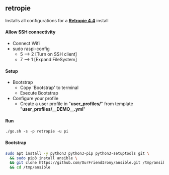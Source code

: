 ## retropie
Installs all configurations for a [**Retropie 4.4**](https://retropie.org.uk/2018/04/retropie-4-4-is-released/) install

#### Allow SSH connectivity
- Connect Wifi
- sudo raspi-config
  - 5 --> 2 [Turn on SSH client]
  - 7 --> 1 [Expand FileSystem]

#### Setup
- Bootstrap
  - Copy 'Bootstrap' to terminal
  - Execute Bootstrap
- Configure your profile
    - Create a user profile in "**user_profiles/**" from template "**user_profiles/\_\_DEMO\_\_.yml**"

#### Run
`./go.sh -s -p retropie -u pi`

#### Bootstrap
```bash
sudo apt install -y python3 python3-pip python3-setuptools git \
  && sudo pip3 install ansible \
  && git clone https://github.com/OurFriendIrony/ansible.git /tmp/ansible \
  && cd /tmp/ansible
```

